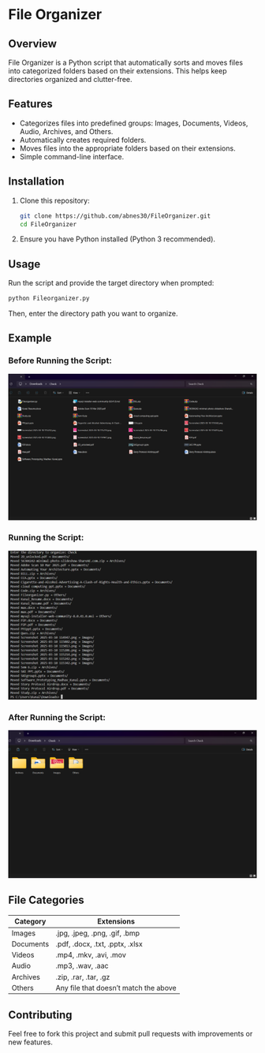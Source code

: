 # File Organizer

## Overview
File Organizer is a Python script that automatically sorts and moves files into categorized folders based on their extensions. This helps keep directories organized and clutter-free.

## Features
- Categorizes files into predefined groups: Images, Documents, Videos, Audio, Archives, and Others.
- Automatically creates required folders.
- Moves files into the appropriate folders based on their extensions.
- Simple command-line interface.

## Installation
1. Clone this repository:
   ```bash
   git clone https://github.com/abnes30/FileOrganizer.git
   cd FileOrganizer
   ```
2. Ensure you have Python installed (Python 3 recommended).

## Usage
Run the script and provide the target directory when prompted:
```bash
python Fileorganizer.py
```
Then, enter the directory path you want to organize.

## Example
### Before Running the Script:
![Before](before_screenshot.png)

### Running the Script:
![Run](run_screenshot.png)

### After Running the Script:
![After](after_screenshot.png)


## File Categories
| Category   | Extensions |
|------------|--------------------------------|
| Images    | .jpg, .jpeg, .png, .gif, .bmp |
| Documents | .pdf, .docx, .txt, .pptx, .xlsx |
| Videos    | .mp4, .mkv, .avi, .mov |
| Audio     | .mp3, .wav, .aac |
| Archives  | .zip, .rar, .tar, .gz |
| Others    | Any file that doesn’t match the above |

## Contributing
Feel free to fork this project and submit pull requests with improvements or new features.
